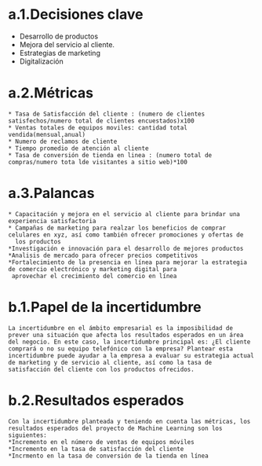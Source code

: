 # a.1.Decisiones clave
  * Desarrollo de productos
  * Mejora del servicio al cliente.
  * Estrategias de marketing
  * Digitalización

# a.2.Métricas
    * Tasa de Satisfacción del cliente : (numero de clientes satisfechos/numero total de clientes encuestados)x100
    * Ventas totales de equipos moviles: cantidad total vendida(mensual,anual)
    * Numero de reclamos de cliente
    * Tiempo promedio de atención al cliente
    * Tasa de conversión de tienda en linea : (numero total de compras/numero tota lde visitantes a sitio web)*100

# a.3.Palancas
    * Capacitación y mejora en el servicio al cliente para brindar una experiencia satisfactoria
    * Campañas de marketing para realzar los beneficios de comprar celulares en xyz, así como también ofrecer promociones y ofertas de    
      los productos
    *Investigación e innovación para el desarrollo de mejores productos
    *Analisis de mercado para ofrecer precios competitivos
    *Fortalecimiento de la presencia en línea para mejorar la estrategia de comercio electrónico y marketing digital para         
     aprovechar el crecimiento del comercio en línea

# b.1.Papel de la incertidumbre
    La incertidumbre en el ámbito empresarial es la imposibilidad de prever una situación que afecta los resultados esperados en un área del negocio. En este caso, la incertidumbre principal es: ¿El cliente comprará o no su equipo telefónico con la empresa? Plantear esta incertidumbre puede ayudar a la empresa a evaluar su estrategia actual de marketing y de servicio al cliente, así como la tasa de satisfacción del cliente con los productos ofrecidos.

# b.2.Resultados esperados
    Con la incertidumbre planteada y teniendo en cuenta las métricas, los resultados esperados del proyecto de Machine Learning son los siguientes:
    *Incremento en el número de ventas de equipos móviles
    *Incremento en la tasa de satisfacción del cliente
    *Incrmento en la tasa de conversión de la tienda en línea
